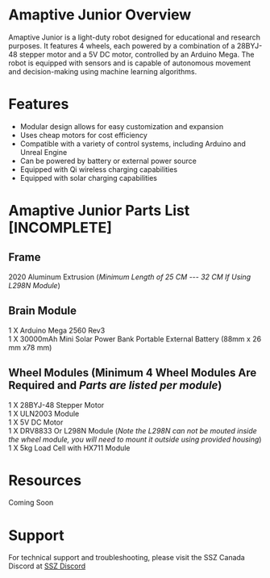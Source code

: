 # Amaptive Junior Overview
Amaptive Junior is a light-duty robot designed for educational and research purposes. It features 4 wheels, each powered by a combination of a 28BYJ-48 stepper motor and a 5V DC motor, controlled by an Arduino Mega. The robot is equipped with sensors and is capable of autonomous movement and decision-making using machine learning algorithms.

# Features

<ul>
 <li>Modular design allows for easy customization and expansion</li>
 <li>Uses cheap motors for cost efficiency</li>
 <li>Compatible with a variety of control systems, including Arduino and Unreal Engine</li>
 <li>Can be powered by battery or external power source</li>
 <li> Equipped with Qi wireless charging capabilities</li>
 <li> Equipped with solar charging capabilities</li>
</ul>

# Amaptive Junior Parts List [INCOMPLETE]

## Frame
 2020 Aluminum Extrusion (*Minimum Length of 25 CM --- 32 CM If Using L298N Module*)

## Brain Module

 1  X  Arduino Mega 2560 Rev3
 <br />
 1 X 30000mAh Mini Solar Power Bank Portable External Battery (88mm x 26 mm x78 mm)
 <br />

## Wheel Modules (Minimum 4 Wheel Modules Are Required and *Parts are listed per module*)

 1  X  28BYJ-48 Stepper Motor
 <br />
 1  X  ULN2003 Module
 <br />
 1  X  5V DC Motor
 <br />
 1  X  DRV8833 Or L298N Module (*Note the L298N can not be mouted inside the wheel module, you will need to mount it outside using provided housing*)
 <br />
 1  X  5kg Load Cell with HX711 Module
 <br />
 
# Resources
Coming Soon

# Support
For technical support and troubleshooting, please visit the SSZ Canada Discord at [SSZ Discord](https://ssz.ca/chat)

